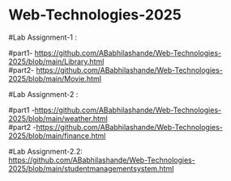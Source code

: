 # Web-Technologies-2025

#Lab Assignment-1 :

  #part1- https://github.com/ABabhilashande/Web-Technologies-2025/blob/main/Library.html    
  #part2- https://github.com/ABabhilashande/Web-Technologies-2025/blob/main/Movie.html

#Lab Assignment-2 :

  #part1 -https://github.com/ABabhilashande/Web-Technologies-2025/blob/main/weather.html     
  #part2 -https://github.com/ABabhilashande/Web-Technologies-2025/blob/main/finance.html

#Lab Assignment-2.2:                                            
    https://github.com/ABabhilashande/Web-Technologies-2025/blob/main/studentmanagementsystem.html
